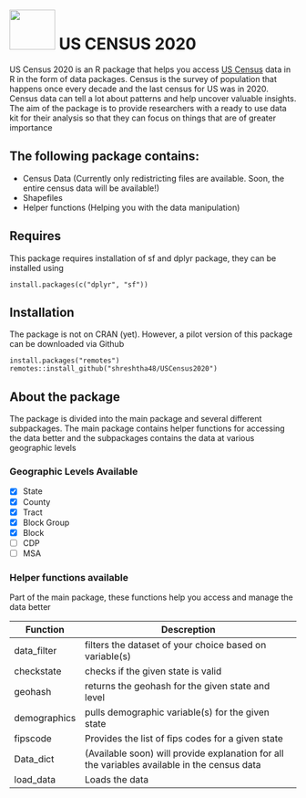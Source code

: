 # <h1>  <img src="https://github.com/shreshtha48/USCensus2020/assets/66861681/c8c1181c-1980-4a1a-9543-d2304208d6d6" width ="80" height="70"> US CENSUS 2020 </h1>

US Census 2020 is an R package that helps you access [US Census](https://data.census.gov/) data in R in the form of data packages. Census is the survey of population that happens once every decade and the last census for US was in 2020. Census data can tell a lot about patterns and help uncover valuable insights. The aim of the package is to provide researchers with a ready to use data kit for their analysis so that they can focus on things that are of greater importance

## The following package contains:
* Census Data (Currently only redistricting files are available. Soon, the entire census data will be available!)
* Shapefiles
* Helper functions (Helping you with the data manipulation)

 ## Requires

 This package requires installation of sf and dplyr package, they can be installed using
 ```
install.packages(c("dplyr", "sf"))
```

## Installation

The package is not on CRAN (yet). However, a pilot version of this package can be downloaded via Github

```
install.packages("remotes")
remotes::install_github("shreshtha48/USCensus2020")
```
## About the package

 The package is divided into the main package and several different subpackages. The main package contains helper functions for accessing the data better and the subpackages contains the data at various geographic levels


 ### Geographic Levels Available
 - [x] State
 - [x] County
 - [x] Tract
 - [x] Block Group
 - [X] Block
 - [ ] CDP
 - [ ] MSA

### Helper functions available

Part of the main package, these functions help you access and manage the data better

| Function  | Descreption |
| ------------- | ------------- |
| data_filter  | filters the dataset of your choice based on variable(s) |
| checkstate | checks if the given state is valid  |
| geohash | returns the geohash for the given state and level |
| demographics| pulls demographic variable(s) for the given state|
|fipscode| Provides the list of fips codes for a given state|
|Data_dict| (Available soon) will provide explanation for all the variables available in the census data|
|load_data| Loads the data|

 
